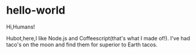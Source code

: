 # hello-world

Hi,Humans!

Hubot,here,I like Node.js and Coffeescript(that's what I made of!).
I've had taco's on the moon and find them for superior to Earth tacos.
